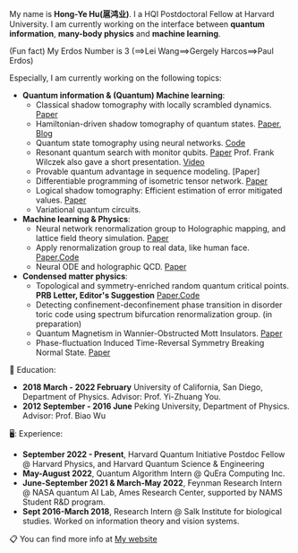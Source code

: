 My name is **Hong-Ye Hu(扈鸿业)**. I a HQI Postdoctoral Fellow at Harvard University.
I am currently working on the interface between **quantum information**, **many-body physics** and **machine learning**. 

(Fun fact) My Erdos Number is 3 (==>Lei Wang==>Gergely Harcos==>Paul Erdos)

Especially, I am currently working on the following topics:
* **Quantum information & (Quantum) Machine learning**:
  - Classical shadow tomography with locally scrambled dynamics. [Paper](https://arxiv.org/pdf/2107.04817.pdf)
  - Hamiltonian-driven shadow tomography of quantum states. [Paper](https://arxiv.org/pdf/2102.10132.pdf), [Blog](https://github.com/hongyehu/Hamiltonian-driven-shadow-tomography-page)
  - Quantum state tomography using neural networks. [Code](https://github.com/hongyehu/Machine_Learning_Quantum_State_Tomography)
  - Resonant quantum search with monitor qubits. [Paper](https://iopscience.iop.org/article/10.1088/0256-307X/37/5/050304/meta) Prof. Frank Wilczek also gave a short presentation. [Video](https://www.youtube.com/watch?v=1lnlt7NlLL4)
  - Provable quantum advantage in sequence modeling. [Paper]
  - Differentiable programming of isometric tensor network. [Paper](https://iopscience.iop.org/article/10.1088/2632-2153/ac48a2/meta)
  - Logical shadow tomography: Efficient estimation of error mitigated values. [Paper](https://scirate.com/arxiv/2203.07263)
  - Variational quantum circuits.
* **Machine learning & Physics**:
  - Neural network renormalization group to Holographic mapping, and lattice field theory simulation. [Paper](https://journals.aps.org/prresearch/abstract/10.1103/PhysRevResearch.2.023369)
  - Apply renormalization group to real data, like human face. [Paper](https://arxiv.org/pdf/2010.00029.pdf),[Code](https://github.com/hongyehu/RG-Flow)
  - Neural ODE and holographic QCD. [Paper](https://arxiv.org/pdf/2006.00712.pdf)
* **Condensed matter physics**:
  - Topological and symmetry-enriched random quantum critical points. **PRB Letter, Editor's Suggestion** [Paper](https://arxiv.org/pdf/2008.02285.pdf),[Code](https://github.com/hongyehu/SBRG)
  - Detecting confinement-deconfinement phase transition in disorder toric code using spectrum bifurcation renormalization group. (in preparation)
  - Quantum Magnetism in Wannier-Obstructed Mott Insulators. [Paper](https://arxiv.org/pdf/2005.01439.pdf)
  - Phase-fluctuation Induced Time-Reversal Symmetry Breaking Normal State. [Paper](https://arxiv.org/abs/2102.06158)


:book: Education:
* **2018 March - 2022 February** University of California, San Diego, Department of Physics. Advisor: Prof. Yi-Zhuang You.
* **2012 September - 2016 June** Peking University, Department of Physics. Advisor: Prof. Biao Wu

🖥️: Experience:
* **September 2022 - Present**, Harvard Quantum Initiative Postdoc Fellow @ Harvard Physics, and Harvard Quantum Science & Engineering 
* **May-August 2022**, Quantum Algorithm Intern @ QuEra Computing Inc.
* **June-September 2021 & March-May 2022**, Feynman Research Intern @ NASA quantum AI Lab, Ames Research Center, supported by NAMS Student R&D program.
* **Sept 2016-March 2018**, Research Intern @ Salk Institute for biological studies. Worked on information theory and vision systems.

  
:clipboard: You can find more info at [My website]([https://www.hongyehu.com](https://scholar.harvard.edu/hongyehu))


<!--
**hongyehu/hongyehu** is a ✨ _special_ ✨ repository because its `README.md` (this file) appears on your GitHub profile.
- Classical shadow tomography of quantum states using random Hamiltonian generated shallow circuits.
Here are some ideas to get you started:

- 🔭 I’m currently working on ...
- 🌱 I’m currently learning ...
- 👯 I’m looking to collaborate on ...
- 🤔 I’m looking for help with ...
- 💬 Ask me about ...
- 📫 How to reach me: ...
- 😄 Pronouns: ...
- ⚡ Fun fact: ...
-->
